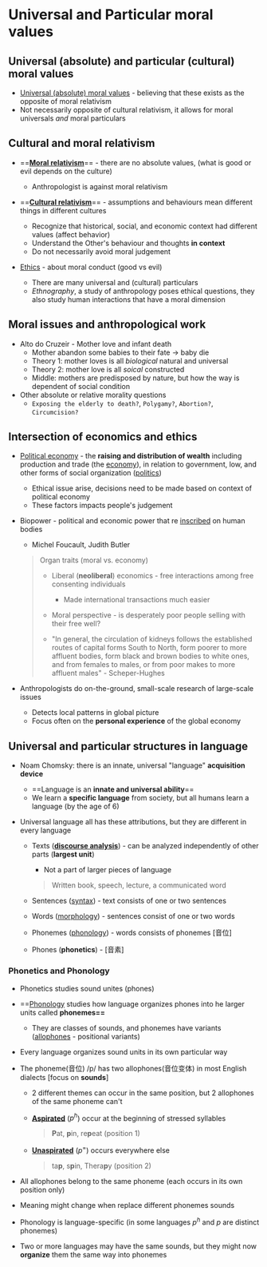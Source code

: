 # Universal and Particular moral values

## Universal (absolute) and particular (cultural) moral values

- <u>Universal (absolute) moral values</u> - believing that these exists as the opposite of moral relativism
- Not necessarily opposite of cultural relativism, it allows for moral universals *and* moral particulars

## Cultural and moral relativism

- ==**<u>Moral relativism</u>**== - there are no absolute values, (what is good or evil depends on the culture)
  - Anthropologist is against moral relativism
- ==**<u>Cultural relativism</u>**== - assumptions and behaviours mean different things in different cultures

  - Recognize that historical, social, and economic context had different values (affect behavior)
  - Understand the Other's behaviour and thoughts **in context**
  - Do not necessarily avoid moral judgement
- <u>Ethics</u> - about moral conduct (good vs evil)
  - There are many universal and (cultural) particulars
  - *Ethnography*, a study of anthropology poses ethical questions, they also study human interactions that have a moral dimension

## Moral issues and anthropological work

- Alto do Cruzeir - Mother love and infant death
  - Mother abandon some babies to their fate -> baby die
  - Theory 1: mother loves is all *biological* natural and universal
  - Theory 2: mother love is all *soical* constructed
  - Middle: mothers are predisposed by nature, but how the way is dependent of social condition
- Other absolute or relative morality questions
  - `Exposing the elderly to death?`, `Polygamy?`, `Abortion?`, `Circumcision?`

## Intersection of economics and ethics

- <u>Political economy</u> - the **raising and distribution of wealth** including production and trade (the <u>economy</u>), in relation to government, low, and other forms of social organization (<u>politics</u>)

  - Ethical issue arise, decisions need to be made based on context of political economy
  - These factors impacts people's judgement

- Biopower - political and economic power that re <u>inscribed</u> on human bodies

  - Michel Foucault, Judith Butler

  > Organ traits (moral vs. economy)
  >
  > - Liberal (**neoliberal**) economics - free interactions among free consenting individuals
  >   - Made international transactions much easier
  >
  > - Moral perspective - is desperately poor people selling with their free well?
  > - "In general, the circulation of kidneys follows the established routes of capital forms South to North, form poorer to more affluent bodies, form black and brown bodies to white ones, and from females to males, or from poor makes to more affluent males" - Scheper-Hughes

- Anthropologists do on-the-ground, small-scale research of large-scale issues

  - Detects local patterns in global picture
  - Focus often on the **personal experience** of the global economy

## Universal and particular structures in language

- Noam Chomsky: there is an innate, universal "language" **acquisition device**

  - ==Language is an **innate and universal ability**==
  - We learn a **specific language** from society, but all humans learn a language (by the age of 6)

- Universal language all has these attributions, but they are different in every language

  - Texts (**<u>discourse analysis</u>**) - can be analyzed independently of other parts (**largest unit**)

    - Not a part of larger pieces of language

    > Written book, speech, lecture, a communicated word 

  - Sentences (<u>syntax</u>) - text consists of one or two sentences

  - Words (<u>morphology</u>) - sentences consist of one or two words

  - Phonemes (<u>phonology</u>) - words consists of phonemes [音位]

  - Phones (**phonetics**) - [音素]

### Phonetics and Phonology

- Phonetics studies sound unites (phones) 

- ==<u>Phonology</u> studies how language organizes phones into he larger units called **phonemes==**

  - They are classes of sounds, and phonemes have variants (<u>allophones</u> - positional variants)

- Every language organizes sound units in its own particular way

- The phoneme(音位) /p/ has two allophones(音位变体) in most English dialects [focus on **sounds**]

  - 2 different themes can occur in the same position, but 2 allophones of the same phoneme can't

  - **<u>Aspirated</u>** ($p^h$) occur at the beginning of stressed syllables

    > **P**at, **p**in, re**p**eat (position 1)

  - **<u>Unaspirated</u>** ($p^=$) occurs everywhere else 

    > ta**p**, s**p**in, Thera**p**y (position 2)

- All allophones belong to the same phoneme (each occurs in its own position only)

- Meaning might change when replace different phonemes sounds

- Phonology is language-specific (in some languages $p^h$ and $p$ are distinct phonemes)

- Two or more languages may have the same sounds, but they might now **organize** them the same way into phonemes
